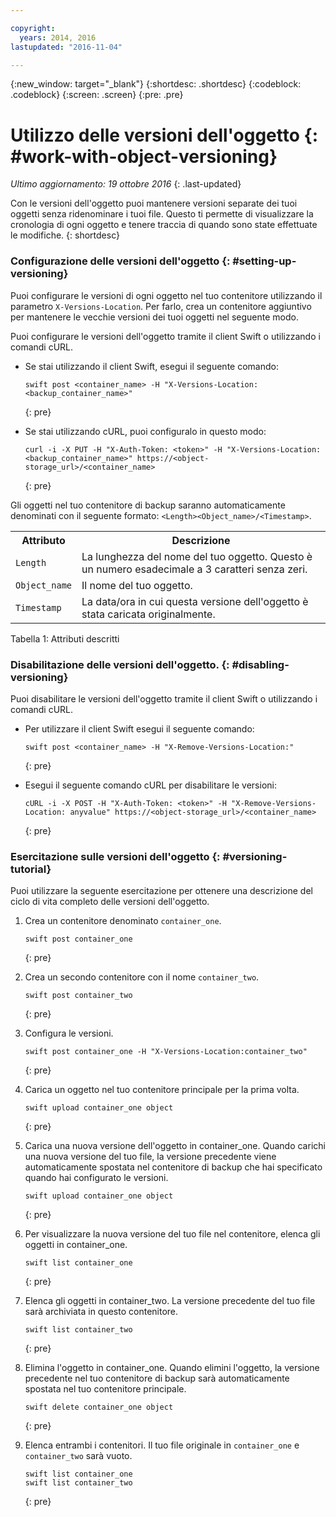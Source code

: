 ```yaml
---

copyright:
  years: 2014, 2016
lastupdated: "2016-11-04"

---
```

{:new_window: target="_blank"}
{:shortdesc: .shortdesc}
{:codeblock: .codeblock}
{:screen: .screen}
{:pre: .pre}

# Utilizzo delle versioni dell'oggetto {: #work-with-object-versioning}

*Ultimo aggiornamento: 19 ottobre 2016*
{: .last-updated}

Con le versioni dell'oggetto puoi mantenere versioni separate dei tuoi oggetti senza ridenominare i tuoi file. Questo ti permette di visualizzare la cronologia di ogni oggetto e tenere traccia di quando sono state effettuate le modifiche.
{: shortdesc}


### Configurazione delle versioni dell'oggetto {: #setting-up-versioning}

Puoi configurare le versioni di ogni oggetto nel tuo contenitore utilizzando il parametro `X-Versions-Location`. Per farlo, crea un contenitore aggiuntivo per mantenere le vecchie versioni dei tuoi oggetti nel seguente modo.

Puoi configurare le versioni dell'oggetto tramite il client Swift o utilizzando i comandi cURL.
* Se stai utilizzando il client Swift, esegui il seguente comando:

    ```
    swift post <container_name> -H "X-Versions-Location:<backup_container_name>"
    ```
    {: pre}

* Se stai utilizzando cURL, puoi configuralo in questo modo:

    ```
    curl -i -X PUT -H "X-Auth-Token: <token>" -H "X-Versions-Location:<backup_container_name>" https://<object-storage_url>/<container_name>
    ```
    {: pre}

Gli oggetti nel tuo contenitore di backup saranno automaticamente denominati con il seguente formato: `<Length><Object_name>/<Timestamp>`.
<table>
  <tr>
    <th> Attributo </th>
    <th> Descrizione </th>
  </tr>
  <tr>
    <td> <code>Length</code> </td>
    <td> La lunghezza del nome del tuo oggetto. Questo è un numero esadecimale a 3 caratteri senza zeri. </td>
  </tr>
  <tr>
    <td> <code>Object_name</code> </td>
    <td> Il nome del tuo oggetto. </td>
  </tr>
  <tr>
    <td> <code>Timestamp</code> </td>
    <td> La data/ora in cui questa versione dell'oggetto è stata caricata originalmente. </td>
  </tr>
</table>

Tabella 1: Attributi descritti

### Disabilitazione delle versioni dell'oggetto. {: #disabling-versioning}

Puoi disabilitare le versioni dell'oggetto tramite il client Swift o utilizzando i comandi cURL.

* Per utilizzare il client Swift esegui il seguente comando:

    ```
    swift post <container_name> -H "X-Remove-Versions-Location:"
    ```
    {: pre}

* Esegui il seguente comando cURL per disabilitare le versioni:

    ```
    cURL -i -X POST -H "X-Auth-Token: <token>" -H "X-Remove-Versions-Location: anyvalue" https://<object-storage_url>/<container_name>
    ```
    {: pre}


### Esercitazione sulle versioni dell'oggetto {: #versioning-tutorial}
<!--- SHAWNA: This needs more background information. What are they doing? Why are they doing it? What is the outcome? --->

Puoi utilizzare la seguente esercitazione per ottenere una descrizione del ciclo di vita completo delle versioni dell'oggetto.

1. Crea un contenitore denominato `container_one`.

    ```
    swift post container_one
    ```
    {: pre}

3. Crea un secondo contenitore con il nome `container_two`.

    ```
    swift post container_two
    ```
    {: pre}

2. Configura le versioni.

    ```
    swift post container_one -H "X-Versions-Location:container_two"
    ```
    {: pre}

4. Carica un oggetto nel tuo contenitore principale per la prima volta.

    ```
    swift upload container_one object
    ```
    {: pre}

7. Carica una nuova versione dell'oggetto in container_one. Quando carichi una nuova versione del tuo file, la versione precedente viene automaticamente spostata nel contenitore di backup che hai specificato quando hai configurato le versioni.

    ```
    swift upload container_one object
    ```
    {: pre}

8. Per visualizzare la nuova versione del tuo file nel contenitore, elenca gli oggetti in container_one.

    ```
    swift list container_one
    ```
    {: pre}

9. Elenca gli oggetti in container_two. La versione precedente del tuo file sarà archiviata in questo contenitore.

    ```
    swift list container_two
    ```
    {: pre}

10. Elimina l'oggetto in container_one. Quando elimini l'oggetto, la versione precedente nel tuo contenitore di backup sarà automaticamente spostata nel tuo contenitore principale.

    ```
    swift delete container_one object
    ```
    {: pre}

11. Elenca entrambi i contenitori. Il tuo file originale in `container_one` e `container_two` sarà vuoto.

    ```
    swift list container_one
    swift list container_two
    ```
    {: pre}
